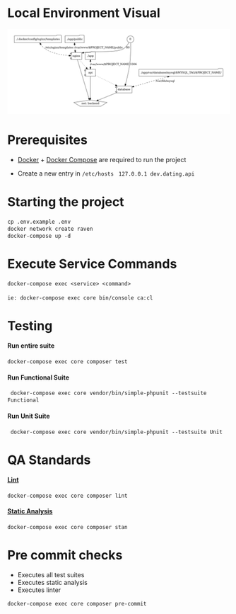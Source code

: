 # Local Environment Visual
![Alt text](.docker/dev-env-visual.png?raw=true "Optional Title")


# Prerequisites

- [Docker](https://docs.docker.com/get-docker/) + [Docker Compose](https://docs.docker.com/compose/install/) are required to run the project
  
- Create a new entry in ```/etc/hosts ```  ```127.0.0.1 dev.dating.api```

# Starting the project

```
cp .env.example .env
docker network create raven  
docker-compose up -d  
```


# Execute Service Commands
```
docker-compose exec <service> <command>

ie: docker-compose exec core bin/console ca:cl
```

# Testing
#### Run entire suite

```
docker-compose exec core composer test
```

#### Run Functional Suite
```
 docker-compose exec core vendor/bin/simple-phpunit --testsuite Functional
```

#### Run Unit Suite
```
 docker-compose exec core vendor/bin/simple-phpunit --testsuite Unit
```


# QA Standards
#### [Lint](https://github.com/FriendsOfPHP/PHP-CS-Fixer)
```
docker-compose exec core composer lint
``` 
#### [Static Analysis](https://github.com/phpstan/phpstan)
```
docker-compose exec core composer stan
``` 

# Pre commit checks
- Executes all test suites
- Executes static analysis
- Executes linter
```
docker-compose exec core composer pre-commit
```